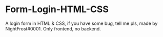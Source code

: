 # Form-Login-HTML-CSS
A login form in HTML &amp; CSS, if you have some bug, tell me pls, made by NightFrost#0001.
Only frontend, no backend.
